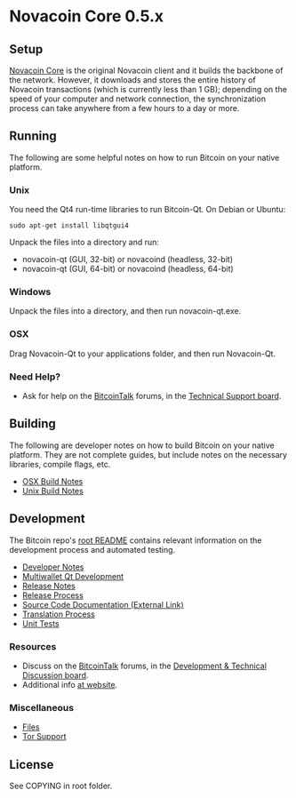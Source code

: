 Novacoin Core 0.5.x
=====================

Setup
---------------------
[Novacoin Core](http://sourceforge.net/projects/novacoin/files/) is the original Novacoin client and it builds the backbone of the network. However, it downloads and stores the entire history of Novacoin transactions (which is currently less than 1 GB); depending on the speed of your computer and network connection, the synchronization process can take anywhere from a few hours to a day or more.

Running
---------------------
The following are some helpful notes on how to run Bitcoin on your native platform. 

### Unix

You need the Qt4 run-time libraries to run Bitcoin-Qt. On Debian or Ubuntu:

	sudo apt-get install libqtgui4

Unpack the files into a directory and run:

- novacoin-qt (GUI, 32-bit) or novacoind (headless, 32-bit)
- novacoin-qt (GUI, 64-bit) or novacoind (headless, 64-bit)



### Windows

Unpack the files into a directory, and then run novacoin-qt.exe.

### OSX

Drag Novacoin-Qt to your applications folder, and then run Novacoin-Qt.

### Need Help?

* Ask for help on the [BitcoinTalk](https://bitcointalk.org/) forums, in the [Technical Support board](https://bitcointalk.org/index.php?board=4.0).

Building
---------------------
The following are developer notes on how to build Bitcoin on your native platform. They are not complete guides, but include notes on the necessary libraries, compile flags, etc.

- [OSX Build Notes](build-osx.md)
- [Unix Build Notes](build-unix.md)

Development
---------------------
The Bitcoin repo's [root README](https://github.com/bitcoin/bitcoin/blob/master/README.md) contains relevant information on the development process and automated testing.

- [Developer Notes](developer-notes.md)
- [Multiwallet Qt Development](multiwallet-qt.md)
- [Release Notes](release-notes.md)
- [Release Process](release-process.md)
- [Source Code Documentation (External Link)](https://dev.visucore.com/bitcoin/doxygen/)
- [Translation Process](translation_process.md)
- [Unit Tests](unit-tests.md)

### Resources
* Discuss on the [BitcoinTalk](https://bitcointalk.org/) forums, in the [Development & Technical Discussion board](https://bitcointalk.org/index.php?board=6.0).
* Additional info [at website](https://novaco.in/).

### Miscellaneous
- [Files](files.md)
- [Tor Support](tor.md)

License
---------------------
See COPYING in root folder.
